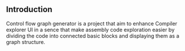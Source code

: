 Introduction
-----------

Control flow graph generator is a project that aim to  enhance Compiler explorer UI in a sence that make assembly
code exploration easier by dividing the code into connected basic blocks and displaying them as a graph structure.







